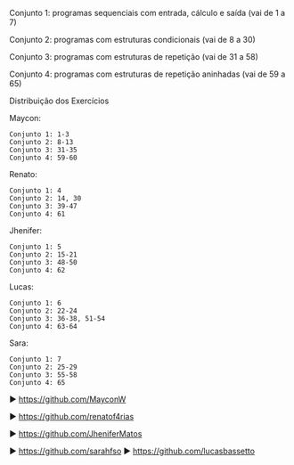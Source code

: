 Conjunto 1: programas sequenciais com entrada, cálculo e saída (vai de 1 a 7)

Conjunto 2: programas com estruturas condicionais (vai de 8 a 30)

Conjunto 3: programas com estruturas de repetição (vai de 31 a 58)

Conjunto 4: programas com estruturas de repetição aninhadas (vai de 59 a 65)

Distribuição dos Exercícios



Maycon: 

    Conjunto 1: 1-3
    Conjunto 2: 8-13
    Conjunto 3: 31-35 
    Conjunto 4: 59-60


Renato:

    Conjunto 1: 4
    Conjunto 2: 14, 30
    Conjunto 3: 39-47
    Conjunto 4: 61


Jhenifer:

    Conjunto 1: 5
    Conjunto 2: 15-21 
    Conjunto 3: 48-50 
    Conjunto 4: 62


Lucas:

    Conjunto 1: 6 
    Conjunto 2: 22-24
    Conjunto 3: 36-38, 51-54 
    Conjunto 4: 63-64


Sara:

    Conjunto 1: 7
    Conjunto 2: 25-29
    Conjunto 3: 55-58 
    Conjunto 4: 65

► https://github.com/MayconW

► https://github.com/renatof4rias

► https://github.com/JheniferMatos

► https://github.com/sarahfso
► https://github.com/lucasbassetto

